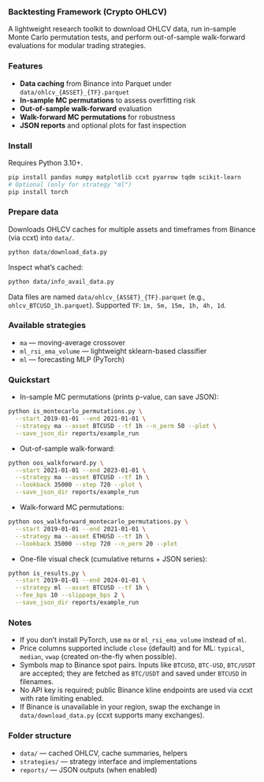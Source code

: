 ### Backtesting Framework (Crypto OHLCV)

A lightweight research toolkit to download OHLCV data, run in-sample Monte Carlo permutation tests, and perform out-of-sample walk-forward evaluations for modular trading strategies.

### Features
- **Data caching** from Binance into Parquet under `data/ohlcv_{ASSET}_{TF}.parquet`
- **In-sample MC permutations** to assess overfitting risk
- **Out-of-sample walk-forward** evaluation
- **Walk-forward MC permutations** for robustness
- **JSON reports** and optional plots for fast inspection

### Install
Requires Python 3.10+.

```bash
pip install pandas numpy matplotlib ccxt pyarrow tqdm scikit-learn
# Optional (only for strategy "ml")
pip install torch
```

### Prepare data
Downloads OHLCV caches for multiple assets and timeframes from Binance (via ccxt) into `data/`.

```bash
python data/download_data.py
```

Inspect what’s cached:

```bash
python data/info_avail_data.py
```

Data files are named `data/ohlcv_{ASSET}_{TF}.parquet` (e.g., `ohlcv_BTCUSD_1h.parquet`). Supported `TF`: `1m, 5m, 15m, 1h, 4h, 1d`.

### Available strategies
- `ma` — moving-average crossover
- `ml_rsi_ema_volume` — lightweight sklearn-based classifier
- `ml` — forecasting MLP (PyTorch)

### Quickstart
- In-sample MC permutations (prints p-value, can save JSON):

```bash
python is_montecarlo_permutations.py \
  --start 2019-01-01 --end 2021-01-01 \
  --strategy ma --asset BTCUSD --tf 1h --n_perm 50 --plot \
  --save_json_dir reports/example_run
```

- Out-of-sample walk-forward:

```bash
python oos_walkforward.py \
  --start 2021-01-01 --end 2023-01-01 \
  --strategy ma --asset BTCUSD --tf 1h \
  --lookback 35000 --step 720 --plot \
  --save_json_dir reports/example_run
```

- Walk-forward MC permutations:

```bash
python oos_walkforward_montecarlo_permutations.py \
  --start 2019-01-01 --end 2021-01-01 \
  --strategy ma --asset ETHUSD --tf 1h \
  --lookback 35000 --step 720 --n_perm 20 --plot 
```

- One-file visual check (cumulative returns + JSON series):

```bash
python is_results.py \
  --start 2019-01-01 --end 2024-01-01 \
  --strategy ml --asset BTCUSD --tf 1h \
  --fee_bps 10 --slippage_bps 2 \
  --save_json_dir reports/example_run
```

### Notes
- If you don’t install PyTorch, use `ma` or `ml_rsi_ema_volume` instead of `ml`.
- Price columns supported include `close` (default) and for ML: `typical`, `median`, `vwap` (created on-the-fly when possible).
- Symbols map to Binance spot pairs. Inputs like `BTCUSD`, `BTC-USD`, `BTC/USDT` are accepted; they are fetched as `BTC/USDT` and saved under `BTCUSD` in filenames.
- No API key is required; public Binance kline endpoints are used via ccxt with rate limiting enabled.
- If Binance is unavailable in your region, swap the exchange in `data/download_data.py` (ccxt supports many exchanges).

### Folder structure
- `data/` — cached OHLCV, cache summaries, helpers
- `strategies/` — strategy interface and implementations
- `reports/` — JSON outputs (when enabled)


